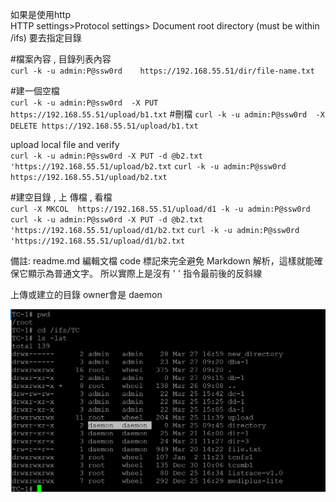 如果是使用http   
HTTP settings>Protocol settings> Document root directory (must be within /ifs) 要去指定目錄 

#檔案內容 , 目錄列表內容 	
`curl -k -u admin:P@ssw0rd    https://192.168.55.51/dir/file-name.txt`

#建一個空檔	
`curl -k -u admin:P@ssw0rd  -X PUT   https://192.168.55.51/upload/b1.txt`
#刪檔	
`curl -k -u admin:P@ssw0rd  -X DELETE https://192.168.55.51/upload/b1.txt`
	
upload  local file and verify	 
`curl -k -u admin:P@ssw0rd -X PUT -d @b2.txt 'https://192.168.55.51/upload/b2.txt`
`curl -k -u admin:P@ssw0rd  https://192.168.55.51/upload/b2.txt`
	
#建空目錄 , 上 傳檔 , 看檔 	
`curl -X MKCOL  https://192.168.55.51/upload/d1 -k -u admin:P@ssw0rd`
`curl -k -u admin:P@ssw0rd -X PUT -d @b2.txt 'https://192.168.55.51/upload/d1/b2.txt`
`curl -k -u admin:P@ssw0rd  'https://192.168.55.51/upload/d1/b2.txt`

備註: readme.md 編輯文檔   code 標記來完全避免 Markdown 解析，這樣就能確保它顯示為普通文字。 所以實際上是沒有  '  ' 指令最前後的反斜線 

上傳或建立的目錄 owner會是  daemon 

![ls -lat ](curl-ls.png)
